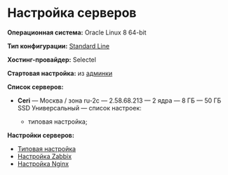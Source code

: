 # Настройка серверов

**Операционная система:** Oracle Linux 8 64-bit

**Тип конфигурации:** [Standard Line](https://docs.selectel.ru/cloud/servers/create/configurations/?_gl=1*1rd0fqi*_ga*MTcyNDc0ODUwLjE3MDk2NDcyMjg.*_ga_H3R3VJH01B*MTcwOTgxMTQ4My4yLjEuMTcwOTgxMTY2OC40Ni4wLjA.&_ga=2.70364304.1203731414.1709811483-172474850.1709647228#standard-line)

**Хостинг-провайдер:** Selectel

**Стартовая настройка:** из [админки](https://my.selectel.ru/vpc)    
        
**Список серверов:**
        
  - **Ceri** — Москва / зона ru-2c — 2.58.68.213 — 2 ядра — 8 ГБ — 50 ГБ SSD Универсальный — список настроек:
    
    - типовая настройка;
        
**Настройки серверов:**

- [Типовая настройка](common.md)
- [Настройка Zabbix](zabbix.md)
- [Настройка Nginx](nginx.md)